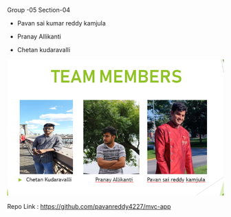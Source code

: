 Group -05
Section-04

- Pavan sai kumar reddy kamjula

- Pranay Allikanti

- Chetan kudaravalli

![](Capture.PNG)

Repo Link : https://github.com/pavanreddy4227/mvc-app
